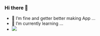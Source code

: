 
### Hi there 👋
- 🔭 I’m fine and getter better making App ...
-  🌱 I’m currently learning ...
-  <img src="{https://img.shields.io/badge/Python-FFD43B?style=for-the-badge&logo=python&logoColor=darkgreen}" />

<!--
**edilbertojj65/edilbertojj65** is a ✨ _special_ ✨ repository because its `README.md` (this file) appears on your GitHub profile.

Here are some ideas to get you started:

- 🔭 I’m currently working on ...
- 🌱 I’m currently learning ...
- 👯 I’m looking to collaborate on ...
- 🤔 I’m looking for help with ...
- 💬 Ask me about ...
- 📫 How to reach me: ...
- 😄 Pronouns: ...
- ⚡ Fun fact: ...
-->
